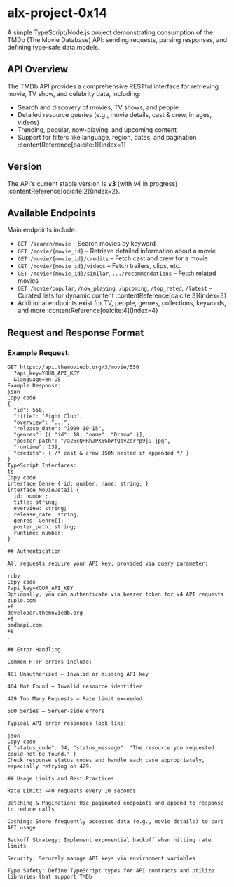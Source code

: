 # alx-project-0x14

A simple TypeScript/Node.js project demonstrating consumption of the TMDb (The Movie Database) API: sending requests, parsing responses, and defining type-safe data models.

## API Overview

The TMDb API provides a comprehensive RESTful interface for retrieving movie, TV show, and celebrity data, including:

- Search and discovery of movies, TV shows, and people  
- Detailed resource queries (e.g., movie details, cast & crew, images, videos)  
- Trending, popular, now-playing, and upcoming content  
- Support for filters like language, region, dates, and pagination :contentReference[oaicite:1]{index=1}

## Version

The API's current stable version is **v3** (with v4 in progress) :contentReference[oaicite:2]{index=2}.

## Available Endpoints

Main endpoints include:

- `GET /search/movie` – Search movies by keyword  
- `GET /movie/{movie_id}` – Retrieve detailed information about a movie  
- `GET /movie/{movie_id}/credits` – Fetch cast and crew for a movie  
- `GET /movie/{movie_id}/videos` – Fetch trailers, clips, etc.  
- `GET /movie/{movie_id}/similar`, `.../recommendations` – Fetch related movies  
- `GET /movie/popular`, `/now_playing`, `/upcoming`, `/top_rated`, `/latest` – Curated lists for dynamic content :contentReference[oaicite:3]{index=3}  
- Additional endpoints exist for TV, people, genres, collections, keywords, and more :contentReference[oaicite:4]{index=4}

## Request and Response Format

### Example Request:

```http
GET https://api.themoviedb.org/3/movie/550
  ?api_key=YOUR_API_KEY
  &language=en-US
Example Response:
json
Copy code
{
  "id": 550,
  "title": "Fight Club",
  "overview": "...",
  "release_date": "1999-10-15",
  "genres": [{ "id": 18, "name": "Drama" }],
  "poster_path": "/a26cQPRhJPX6GbWfQbvZdrrp9j9.jpg",
  "runtime": 139,
  "credits": { /* cast & crew JSON nested if appended */ }
}
TypeScript Interfaces:
ts
Copy code
interface Genre { id: number; name: string; }
interface MovieDetail {
  id: number;
  title: string;
  overview: string;
  release_date: string;
  genres: Genre[];
  poster_path: string;
  runtime: number;
}

## Authentication

All requests require your API key, provided via query parameter:

ruby
Copy code
?api_key=YOUR_API_KEY
Optionally, you can authenticate via bearer token for v4 API requests 
zuplo.com
+8
developer.themoviedb.org
+8
omdbapi.com
+8
.

## Error Handling

Common HTTP errors include:

401 Unauthorized – Invalid or missing API key

404 Not Found – Invalid resource identifier

429 Too Many Requests – Rate limit exceeded

500 Series – Server-side errors

Typical API error responses look like:

json
Copy code
{ "status_code": 34, "status_message": "The resource you requested could not be found." }
Check response status codes and handle each case appropriately, especially retrying on 429.

## Usage Limits and Best Practices

Rate Limit: ~40 requests every 10 seconds 

Batching & Pagination: Use paginated endpoints and append_to_response to reduce calls

Caching: Store frequently accessed data (e.g., movie details) to curb API usage

Backoff Strategy: Implement exponential backoff when hitting rate limits

Security: Securely manage API keys via environment variables

Type Safety: Define TypeScript types for API contracts and utilize libraries that support TMDb